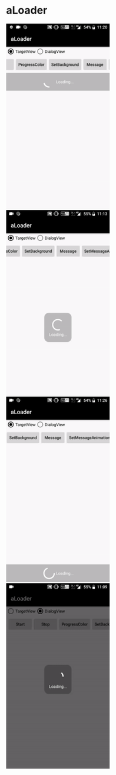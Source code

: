 # aLoader

<img src="images/top.gif"  height="500" /><img src="images/center.gif"  height="500" /><img src="images/bottom.gif"  height="500" /><img src="images/dialog.gif"  height="500" />



